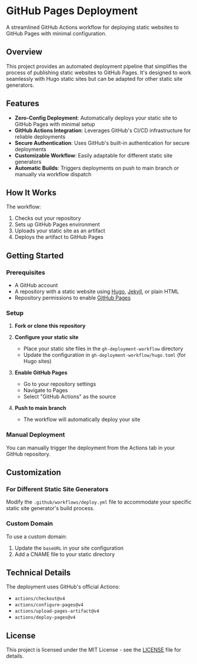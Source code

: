 # GitHub Pages Deployment

A streamlined GitHub Actions workflow for deploying static websites to GitHub Pages with minimal configuration.

## Overview

This project provides an automated deployment pipeline that simplifies the process of publishing static websites to GitHub Pages. It's designed to work seamlessly with Hugo static sites but can be adapted for other static site generators.

## Features

- **Zero-Config Deployment**: Automatically deploys your static site to GitHub Pages with minimal setup
- **GitHub Actions Integration**: Leverages GitHub's CI/CD infrastructure for reliable deployments
- **Secure Authentication**: Uses GitHub's built-in authentication for secure deployments
- **Customizable Workflow**: Easily adaptable for different static site generators
- **Automatic Builds**: Triggers deployments on push to main branch or manually via workflow dispatch

## How It Works

The workflow:
1. Checks out your repository
2. Sets up GitHub Pages environment
3. Uploads your static site as an artifact
4. Deploys the artifact to GitHub Pages

## Getting Started

### Prerequisites

- A GitHub account
- A repository with a static website using [Hugo](/https://gohugo.io/), [Jekyll](https://jekyllrb.com/), or plain HTML
- Repository permissions to enable [GitHub Pages](https://docs.github.com/en/pages)

### Setup

1. **Fork or clone this repository**

2. **Configure your static site**
   - Place your static site files in the `gh-deployment-workflow` directory
   - Update the configuration in `gh-deployment-workflow/hugo.toml` (for Hugo sites)

3. **Enable GitHub Pages**
   - Go to your repository settings
   - Navigate to Pages
   - Select "GitHub Actions" as the source

4. **Push to main branch**
   - The workflow will automatically deploy your site

### Manual Deployment

You can manually trigger the deployment from the Actions tab in your GitHub repository.

## Customization

### For Different Static Site Generators

Modify the `.github/workflows/deploy.yml` file to accommodate your specific static site generator's build process.

### Custom Domain

To use a custom domain:
1. Update the `baseURL` in your site configuration
2. Add a CNAME file to your static directory

## Technical Details

The deployment uses GitHub's official Actions:
- `actions/checkout@v4`
- `actions/configure-pages@v4`
- `actions/upload-pages-artifact@v4`
- `actions/deploy-pages@v4`

## License

This project is licensed under the MIT License - see the [LICENSE](https://github.com/MGhaith/GitHub-Pages-Deployment/blob/main/LICENSE) file for details.
